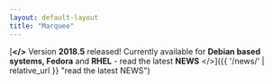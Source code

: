 ```yaml
---
layout: default-layout
title: "Marquee"
---
```


[**</>** Version **2018.5** released! Currently available for **Debian based systems, Fedora** and **RHEL** - read the latest **NEWS** </>]({{ '/news/' | relative_url }} "read the latest NEWS")